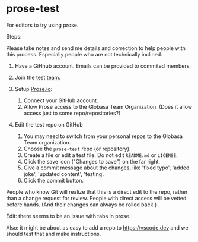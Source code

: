# prose-test
For editors to try using prose.

Steps:

Please take notes and send me details and correction to help people with this process. Especially people who are not technically inclined.

1. Have a GiHhub account. Emails can be provided to commited members.
2. Join the [test team](https://github.com/orgs/Globasa-Team/teams/test).
3. Setup [Prose.io](https://prose.io):
   
    1. Connect your GitHub account.
    2. Allow Prose access to the Globasa Team Organization. (Does it allow access just to some repo/repositories?)
   
4. Edit the test repo on GitHub

    1. You may need to switch from your personal repos to the Globasa Team organization.
    2. Choose the `prose-test` repo (or repository).
    3. Create a file or edit a test file. Do not edit `README.md` or `LICENSE`.
    4. Click the save icon ("Changes to save") on the far right.
    5. Give a commit message about the changes, like 'fixed typo', 'added joke', 'updated content', 'testing'.
    6. Click the commit button.

People who know Git will realize that this is a direct edit to the repo, rather than a change request for review. People with direct access will be vetted before hands. (And their changes can always be rolled back.)

Edit: there seems to be an issue with tabs in prose.

Also: it might be about as easy to add a repo to https://vscode.dev and we should test that and make instructions.
